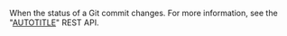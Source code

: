 When the status of a Git commit changes. For more information, see the "[AUTOTITLE](/rest/commits#commit-statuses)" REST API.
